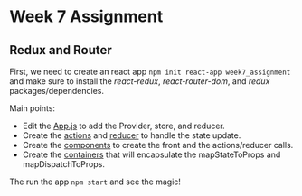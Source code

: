 # Week 7 Assignment
## Redux and Router

First, we need to create an react app `npm init react-app week7_assignment` and make sure to install the _react-redux_, _react-router-dom_, and _redux_ packages/dependencies.

Main points:
* Edit the [App.js](https://oddlylabs.com/brunosimione/ITE5430/src/master/week7/week7_assignment/src/App.js) to add the Provider, store, and reducer.
* Create the [actions](https://oddlylabs.com/brunosimione/ITE5430/src/master/week7/week7_assignment/src/actions/actions.js) and [reducer](https://oddlylabs.com/brunosimione/ITE5430/src/master/week7/week7_assignment/src/reducers/reducers.js) to handle the state update.
* Create the [components](https://oddlylabs.com/brunosimione/ITE5430/src/master/week7/week7_assignment/src/components) to create the front and the actions/reducer calls.
* Create the [containers](https://oddlylabs.com/brunosimione/ITE5430/src/master/week7/week7_assignment/src/components/containers) that will encapsulate the mapStateToProps and mapDispatchToProps.

The run the app `npm start` and see the magic!


